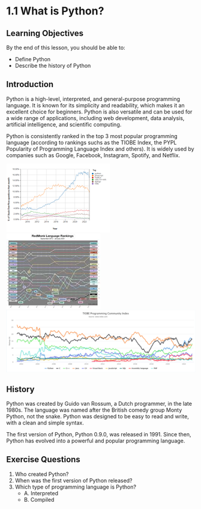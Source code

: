 # 1.1 What is Python?

## Learning Objectives

By the end of this lesson, you should be able to:

- Define Python
- Describe the history of Python

## Introduction

Python is a high-level, interpreted, and general-purpose programming language. It is known for its simplicity and readability, which makes it an excellent choice for beginners. Python is also versatile and can be used for a wide range of applications, including web development, data analysis, artificial intelligence, and scientific computing.

Python is consistently ranked in the top 3 most popular programming language (according to rankings suchs as the TIOBE Index, the PYPL Popularity of Programming Language Index and others). It is widely used by companies such as Google, Facebook, Instagram, Spotify, and Netflix.

![stackoverflow](./assets/stackoverflow-ranking.png) ![redmonk](./assets/redmonk-ranking.jpeg)
![tiobe](./assets/tiobe-index.png)

## History

Python was created by Guido van Rossum, a Dutch programmer, in the late 1980s. The language was named after the British comedy group Monty Python, not the snake. Python was designed to be easy to read and write, with a clean and simple syntax.

The first version of Python, Python 0.9.0, was released in 1991. Since then, Python has evolved into a powerful and popular programming language.

## Exercise Questions

1. Who created Python?
2. When was the first version of Python released?
3. Which type of programming language is Python?
   - A. Interpreted
   - B. Compiled
